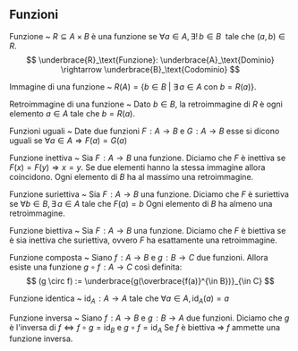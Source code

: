 ## Funzioni
Funzione
 ~ $R \subseteq A \times B$ è una funzione se $\forall a \in A, \, \exists! \, b \in B \: \text{ tale che } (a, \, b) \in R$.
 $$
 \underbrace{R}_\text{Funzione}: \underbrace{A}_\text{Dominio} \rightarrow \underbrace{B}_\text{Codominio}
 $$
 
Immagine di una funzione
 ~ $R(A) = \{ b \in B \: | \: \exists \, a \in A \text{ con } b = R(a) \}$.
 
Retroimmagine di una funzione
 ~ Dato $b \in B$, la retroimmagine di $R$ è ogni elemento $a \in A$ tale che $b = R(a)$.

Funzioni uguali
 ~ Date due funzioni $F \! : A \rightarrow B$ e $G \! : A \rightarrow B$ esse si dicono uguali se $\forall a \in A \Rightarrow F(a) = G(a)$
 
Funzione inettiva
 ~ Sia $F \! : A \rightarrow B$ una funzione. Diciamo che $F$ è inettiva se $F(x) = F(y) \Rightarrow x = y$.
 Se due elementi hanno la stessa immagine allora coincidono.
 Ogni elemento di $B$ ha al massimo una retroimmagine.
 
Funzione suriettiva
 ~ Sia $F \! : A \rightarrow B$ una funzione. Diciamo che $F$ è suriettiva se $\forall b \in B, \, \exists \, a \in A \text{ tale che } F(a) = b$
 Ogni elemento di $B$ ha almeno una retroimmagine.
 
Funzione biettiva
 ~ Sia $F \! : A \rightarrow B$ una funzione. Diciamo che $F$ è biettiva se è sia inettiva che suriettiva, ovvero $F$ ha esattamente una retroimmagine.

Funzione composta
 ~ Siano $f \! : A \rightarrow B$ e $g \! : B \rightarrow C$ due funzioni. Allora esiste una funzione $g \circ f \! : A \rightarrow C$ così definita:
 $$
 (g \circ f) := \underbrace{g(\overbrace{f(a)}^{\in B})}_{\in C}
 $$

Funzione identica
 ~ $\text{id}_A \! : A \rightarrow A \text{ tale che } \forall a \in A, \, \text{id}_A(a) = a$

Funzione inversa
 ~ Siano $f \! : A \rightarrow B$ e $g \! : B \rightarrow A$ due funzioni. 
 Diciamo che $g$ è l'inversa di $f \Leftrightarrow f \circ g = \text{id}_B$ e $g \circ f = \text{id}_A$
 Se $f$ è biettiva $\Rightarrow$ $f$ ammette una funzione inversa.
 
